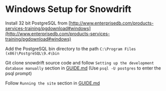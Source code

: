 # Windows Setup for Snowdrift

Install 32 bit PostgreSQL from
[http://www.enterprisedb.com/products-services-training/pgdownload#windows](http://www.enterprisedb.com/products-services-training/pgdownload#windows)

Add the PostgreSQL bin directory to the path
`C:\Program Files (x86)\PostgreSQL\9.4\bin`

Git clone snowdrift source code and follow `Setting up the development database manually`
section in [GUIDE.md](GUIDE.md) (Use `psql -U postgres` to enter the psql
prompt)

Follow `Running the site` section in [GUIDE.md](GUIDE.md)
